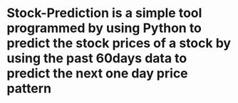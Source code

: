 # Stock-Prediction is a simple tool programmed by using Python to predict the stock prices of a stock by using the past 60days data to predict the next one day price pattern
